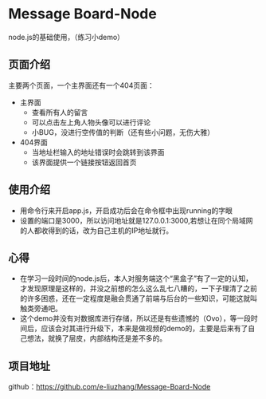 # Message Board-Node

node.js的基础使用，（练习小demo）

## 页面介绍

主要两个页面，一个主界面还有一个404页面：

+ 主界面
  - 查看所有人的留言
  - 可以点击左上角人物头像可以进行评论
  - 小BUG，没进行空传值的判断（还有些小问题，无伤大雅）
+ 404界面
  - 当地址栏输入的地址错误时会跳转到该界面
  - 该界面提供一个链接按钮返回首页

## 使用介绍

+ 用命令行来开启app.js，开启成功后会在命令框中出现running的字眼
+ 设置的端口是3000，所以访问地址就是127.0.0.1:3000,若想让在同个局域网的人都收得到的话，改为自己主机的IP地址就行。

## 心得

+ 在学习一段时间的node.js后，本人对服务端这个“黑盒子”有了一定的认知，才发现原理是这样的，并没之前想的怎么这么乱七八糟的，一下子理清了之前的许多困惑，还在一定程度是融会贯通了前端与后台的一些知识，可能这就叫触类旁通吧。
+ 这个demo并没有对数据库进行存储，所以还是有些遗憾的（Ovo），等一段时间后，应该会对其进行升级下，本来是做视频的demo的，主要是后来有了自己想法，就换了层皮，内部结构还是差不多的。

## 项目地址

github：https://github.com/e-liuzhang/Message-Board-Node
